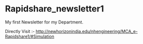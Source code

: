 # Rapidshare_newsletter1
My first Newsletter for my Department.

Directly Visit :- http://newhorizonindia.edu/nhengineering/MCA_e-Rapidshare1/#Simulation
